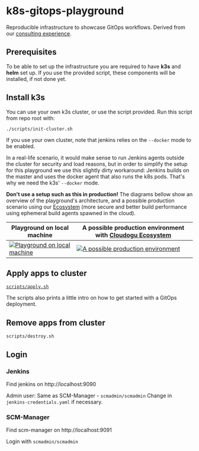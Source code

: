 # k8s-gitops-playground

Reproducible infrastructure to showcase GitOps workflows. Derived from our [consulting experience](https://cloudogu.com/en/consulting/).

## Prerequisites

To be able to set up the infrastructure you are required to have **k3s** and **helm** set up.
If you use the provided script, these components will be installed, if not done yet.


## Install k3s

You can use your own k3s cluster, or use the script provided.
Run this script from repo root with:

`./scripts/init-cluster.sh`

If you use your own cluster, note that jenkins relies on the `--docker` mode to be enabled.

In a real-life scenario, it would make sense to run Jenkins agents outside the cluster for security and load reasons, 
but in order to simplify the setup for this playground we use this slightly dirty workaround: 
Jenkins builds on the master and uses the docker agent that also runs the k8s pods. That's why we need the k3s' 
`--docker` mode.
 
**Don't use a setup such as this in production!** The diagrams bellow show an overview of the playground's architecture,
 and a possible production scenario using our [Ecosystem](https://cloudogu.com/en/ecosystem/) (more secure and better build performance using ephemeral build agents spawned in the cloud).


|Playground on local machine | A possible production environment with [Cloudogu Ecosystem](https://cloudogu.com/en/ecosystem/)|
|--------------------|----------|
|[![Playground on local machine](http://www.plantuml.com/plantuml/svg/dLLTJ-Cu57tFh_02hsdOLY24gWee2tGfT0LRZKR3QEJQjwcdZXtvWu8G_tqSrqqQIgRLv05kVCyvFYVNIS-qmShOZ4VHNqmGRYbOnT7Cc5oV9ed2YrRApCnEh0P5f30WJ8l8BCaOcJ7WISwnAFZnt4v02J2WOvqhvlud6TO6LA90Iwi89FEJiXTRmV44ED2uVPGJqs9B3nIcJ00Qz4VtuuVX3ZwCpJ5LdSe7SzruwX2bZUTsgzqwhEKB-ebJoAHevOxuQP_2Sw6d4oh97DGEGEUo6ULjuGLecK5ybFm4CMT2xupNhuBi39x8bsPiXWqeXddn079hGhBg-VU7e_7bw7gysmm8bvRAr5P3MAryE0erBsjx94PAhelp4Imtm0f9dMYIDTZzSJ4S_uFssntSeJIAXAI0zhvAgz2Dr6OFOOrcha3Txi4gUA-7zgV-GczHXDobW1WiKkwetOFbt7jFuj8Nw1939eLNMhOyPPFdeZZIRKUZFhT5T4zng-ZDWpS8nMmTuuhR5m-Tkg94beMHAPWPg4fbKyaDtWcD-WFq02dJHhrwGHLk6ed1y_b_W_WHr7EmZ7EslDl6Azv_3iQJGbrItikg8Jp9dC9Z_ow-mmAdOMktclqkQCfCuJVFNT1S1hTvKM_ZN3CpodL58r9CMHgOkraExwuJ-tTPeGoNSmxDO7uB_yxpa8ijp3hxNbAest5_twCeP4JnjncZ5CJttfh_ijkDutKXT8footaKa4q8FOjMvwIf7uNXeZZkXNV0jPGLXGk3cG2betLU2Vk8UX8JopX5B7FPTLISU2zQUGokGwjN7KRNS47vArhzjkZALgyywe5UjUeA2so8owETqnmhd26ib5pueVKbbmfT3C_xjz7xEaIuH1vn8HK5vN7rpqyTZucHQad0P9ugQGNrfF8hLPVQ__lu-EIaMBsImeIrGtyr2TUbD_qWzEaMTRdoR3P8VhaP_5-JQjZ8kzxsK9WmeAQOxBnPisyXpH-hd86WDkE_0000)](http://www.plantuml.com/plantuml/svg/dLLTJ-Cu57tFh_02hsdOLY24gWee2tGfT0LRZKR3QEJQjwcdZXtvWu8G_tqSrqqQIgRLv05kVCyvFYVNIS-qmShOZ4VHNqmGRYbOnT7Cc5oV9ed2YrRApCnEh0P5f30WJ8l8BCaOcJ7WISwnAFZnt4v02J2WOvqhvlud6TO6LA90Iwi89FEJiXTRmV44ED2uVPGJqs9B3nIcJ00Qz4VtuuVX3ZwCpJ5LdSe7SzruwX2bZUTsgzqwhEKB-ebJoAHevOxuQP_2Sw6d4oh97DGEGEUo6ULjuGLecK5ybFm4CMT2xupNhuBi39x8bsPiXWqeXddn079hGhBg-VU7e_7bw7gysmm8bvRAr5P3MAryE0erBsjx94PAhelp4Imtm0f9dMYIDTZzSJ4S_uFssntSeJIAXAI0zhvAgz2Dr6OFOOrcha3Txi4gUA-7zgV-GczHXDobW1WiKkwetOFbt7jFuj8Nw1939eLNMhOyPPFdeZZIRKUZFhT5T4zng-ZDWpS8nMmTuuhR5m-Tkg94beMHAPWPg4fbKyaDtWcD-WFq02dJHhrwGHLk6ed1y_b_W_WHr7EmZ7EslDl6Azv_3iQJGbrItikg8Jp9dC9Z_ow-mmAdOMktclqkQCfCuJVFNT1S1hTvKM_ZN3CpodL58r9CMHgOkraExwuJ-tTPeGoNSmxDO7uB_yxpa8ijp3hxNbAest5_twCeP4JnjncZ5CJttfh_ijkDutKXT8footaKa4q8FOjMvwIf7uNXeZZkXNV0jPGLXGk3cG2betLU2Vk8UX8JopX5B7FPTLISU2zQUGokGwjN7KRNS47vArhzjkZALgyywe5UjUeA2so8owETqnmhd26ib5pueVKbbmfT3C_xjz7xEaIuH1vn8HK5vN7rpqyTZucHQad0P9ugQGNrfF8hLPVQ__lu-EIaMBsImeIrGtyr2TUbD_qWzEaMTRdoR3P8VhaP_5-JQjZ8kzxsK9WmeAQOxBnPisyXpH-hd86WDkE_0000)  | [![A possible production environment](http://www.plantuml.com/plantuml/svg/dLNlRzis4Fsklu9r-rLMvw25KHX64otjl3hrqCuOXcqOQF8iSwP8WZ_i6aN_zvreAMOJQp6c3md5U-_Tuzs9VkiyjJxKCdic59E1Gx2IRBmtxarHMBeVLi9lmYeui4mh3yeFcQwBMh2D05aOILL3pxTX1LQ11vSxOmN-BshgFDZ2WjF1CYYsu_jO7fIaAv30yz4hm_nGD1QoPnpMGW6PbOkFoq_p2tpuO2YtLoSV0gFv6X7tDdQZuMZuCZrVfr-WGgtLq23nR9p3hj5p1TTi2_O28BhiHqLRT0zErv2_Alu1jHNANOnt1yKk1g_qbtviJJrOGMLJ01DyF5bQ_tA-MFwuUB-yh0TCwi1r5KvDw7OUZ4Bg9SrHUAsbQ-OZ-kY5DPAkSApkiVltpNnvIvwFhkWLvraMNP31xpfOSbmRgtU2WnsGhrb6yB70F5ML138eMy_abcbtGBlrW51763WocRpeJZIT8fKaJw8mUO7Mfd-gp-LTVaSLhS162TojErOV4okBp6jZo2SmEjAeCStw4jvxuHV6dQXCgxMe7h6_VVVMVunsC57uv-EAtCN-HUqsIBu-biQ_sN-8tPeDr62f95WQvLqgzr5pE4F6AKRYefpXsIhXl3r4acrVpZ1mY93nOUn8ASEzQTnD37jTWT-0JRPwT9fRJOAF6ktwAShrBxFyCzXTcvaQSNphvpNVDHBVoV0bKjQuo1xthAqmrhYT39B_iH6SW_fhcdQyYqxoFAqkUKDCa3Bha3q8jycwwlR5iyOWoVCqQwlUXgQdOsC03Sa3wNu6NDOMCYfqkJf-cmub7cIkumULdNGdUTSHZEwfPsZC8S5GIsj2hTNxsDzIIst9pVow_91zIo7nauwG6sqvs0Zy_Yv1mWclqCYJyDG2yzeU2PHjAwk3uf7KtL0Ff9x_yFhrUDpiljFAjtiluzCdd4gVyqF8-HIfN3ABvoL_-sdsQohLaoYwVh8eGdcmQyekJjRlMsd_VrNUWkAXbly2)](http://www.plantuml.com/plantuml/svg/dLNlRzis4Fsklu9r-rLMvw25KHX64otjl3hrqCuOXcqOQF8iSwP8WZ_i6aN_zvreAMOJQp6c3md5U-_Tuzs9VkiyjJxKCdic59E1Gx2IRBmtxarHMBeVLi9lmYeui4mh3yeFcQwBMh2D05aOILL3pxTX1LQ11vSxOmN-BshgFDZ2WjF1CYYsu_jO7fIaAv30yz4hm_nGD1QoPnpMGW6PbOkFoq_p2tpuO2YtLoSV0gFv6X7tDdQZuMZuCZrVfr-WGgtLq23nR9p3hj5p1TTi2_O28BhiHqLRT0zErv2_Alu1jHNANOnt1yKk1g_qbtviJJrOGMLJ01DyF5bQ_tA-MFwuUB-yh0TCwi1r5KvDw7OUZ4Bg9SrHUAsbQ-OZ-kY5DPAkSApkiVltpNnvIvwFhkWLvraMNP31xpfOSbmRgtU2WnsGhrb6yB70F5ML138eMy_abcbtGBlrW51763WocRpeJZIT8fKaJw8mUO7Mfd-gp-LTVaSLhS162TojErOV4okBp6jZo2SmEjAeCStw4jvxuHV6dQXCgxMe7h6_VVVMVunsC57uv-EAtCN-HUqsIBu-biQ_sN-8tPeDr62f95WQvLqgzr5pE4F6AKRYefpXsIhXl3r4acrVpZ1mY93nOUn8ASEzQTnD37jTWT-0JRPwT9fRJOAF6ktwAShrBxFyCzXTcvaQSNphvpNVDHBVoV0bKjQuo1xthAqmrhYT39B_iH6SW_fhcdQyYqxoFAqkUKDCa3Bha3q8jycwwlR5iyOWoVCqQwlUXgQdOsC03Sa3wNu6NDOMCYfqkJf-cmub7cIkumULdNGdUTSHZEwfPsZC8S5GIsj2hTNxsDzIIst9pVow_91zIo7nauwG6sqvs0Zy_Yv1mWclqCYJyDG2yzeU2PHjAwk3uf7KtL0Ff9x_yFhrUDpiljFAjtiluzCdd4gVyqF8-HIfN3ABvoL_-sdsQohLaoYwVh8eGdcmQyekJjRlMsd_VrNUWkAXbly2)   |

## Apply apps to cluster

[`scripts/apply.sh`](scripts/apply.sh)

The scripts also prints a little intro on how to get started with a GitOps deployment.

## Remove apps from cluster

`scripts/destroy.sh`

## Login

### Jenkins

Find jenkins on http://localhost:9090

Admin user: Same as SCM-Manager - `scmadmin/scmadmin`
Change in `jenkins-credentials.yaml` if necessary.

### SCM-Manager

Find scm-manager on http://localhost:9091

Login with `scmadmin/scmadmin`

